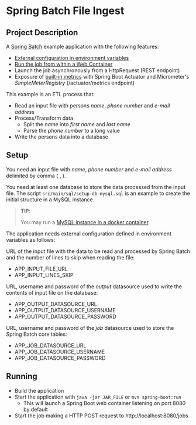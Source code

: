 # Spring Batch File Ingest

## Project Description

A [Spring Batch][SB] example application with the following features:

[SB]:https://spring.io/projects/spring-batch

* [External configuration in environment variables][12FCONFIG]
* [Run the job from within a Web Container][SBWEB]
* Launch the job asynchronously from a HttpRequest (REST endpoint)
* Exposure of [built-in metrics][SBBMETRICS] with Spring Boot Actuator and Micrometer's 
*SimpleMeterRegistry* (/actuator/metrics endpoint)

[12FCONFIG]:https://12factor.net/config

[SBWEB]:https://docs.spring.io/spring-batch/docs/current-SNAPSHOT/reference/html/job.html#runningJobsFromWebContainer

[SBBMETRICS]:https://docs.spring.io/spring-batch/docs/current-SNAPSHOT/reference/html/monitoring-and-metrics.html#built-in-metrics

This example is an ETL process that:
* Read an input file with persons *name*, *phone number* and *e-mail address*
* Process/Transform data
  * Split the *name* into *first name* and *last name*
  * Parse the *phone number* to a long value
* Write the persons data into a database

## Setup

You need an input file with *name*, *phone number* and *e-mail address* delimited by comma ( , ).

You need at least one database to store the data processed from the input file. The script 
`src/main/sql/setup-db-mysql.sql` is an example to create the initial structure in a MySQL instance.

> **TIP**:
>
> You may run a [MySQL instance in a docker container][MYSQLIMAGE].

[MYSQLIMAGE]:https://hub.docker.com/_/mysql

The application needs external configuration defined in environment variables as follows:

URL of the input file with the data to be read and processed by Spring Batch and the number of lines 
to skip when reading the file:

* APP_INPUT_FILE_URL
* APP_INPUT_LINES_SKIP

URL, username and password of the *output* datasource used to write the contents of input file on 
the database:

* APP_OUTPUT_DATASOURCE_URL
* APP_OUTPUT_DATASOURCE_USERNAME
* APP_OUTPUT_DATASOURCE_PASSWORD

URL, username and password of the *job* datasource used to store the Spring Batch core tables:

* APP_JOB_DATASOURCE_URL
* APP_JOB_DATASOURCE_USERNAME
* APP_JOB_DATASOURCE_PASSWORD

## Running

* Build the application
* Start the application with `java -jar JAR_FILE` or `mvn spring-boot:run`
  * This will launch a Spring Boot web container listening on port 8080 by default
* Start the job making a HTTP POST request to http://localhost:8080/jobs

